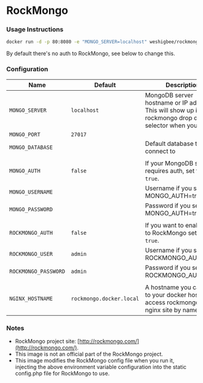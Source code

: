 RockMongo
=======================

### Usage Instructions

``` bash
docker run -d -p 80:8080 -e "MONGO_SERVER=localhost" weshigbee/rockmongo  
```
By default there's no auth to RockMongo, see below to change this.

### Configuration

Name                              | Default         | Description
----------------------------------|-----------------|------------
`MONGO_SERVER`                    |`localhost`      | MongoDB server hostname or IP address. This will show up in rockmongo drop down selector when you login.
`MONGO_PORT`                      |`27017`          |
`MONGO_DATABASE`                  |                 | Default database to connect to
 | | 
`MONGO_AUTH`                      |`false`          | If your MongoDB server requires auth, set this to `true`.
`MONGO_USERNAME`                  |                 | Username if you set MONGO_AUTH=true
`MONGO_PASSWORD`                  |                 | Password if you set MONGO_AUTH=true
 | | 
`ROCKMONGO_AUTH`                  |`false`          | If you want to enable login to RockMongo set this to `true`.
`ROCKMONGO_USER`                  |`admin`          | Username if you set ROCKMONGO_AUTH=true
`ROCKMONGO_PASSWORD`              |`admin`          | Password if you set ROCKMONGO_AUTH=true
 | | 
`NGINX_HOSTNAME`                  |`rockmongo.docker.local` | A hostname you can bind to your docker host's IP to access rockmongo's nginx site by name.

### Notes

- RockMongo project site: [http://rockmongo.com/](http://rockmongo.com/).
- This image is not an official part of the RockMongo project.
- This image modifies the RockMongo config file when you run it, injecting the above environment variable configuration into the static config.php file for RockMongo to use.
